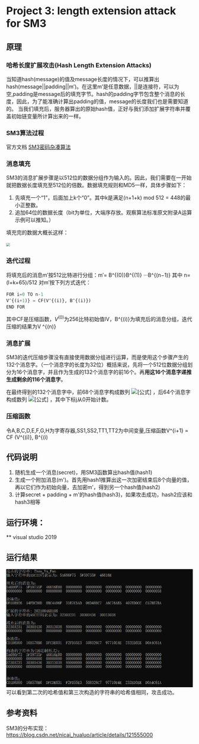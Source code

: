 # Project 3: length extension attack for SM3 
## 原理
### 哈希长度扩展攻击(Hash Length Extension Attacks)

当知道hash(message)的值及message长度的情况下，可以推算出hash(message||padding||m’)。在这里m’是任意数据，||是连接符，可以为空,padding是message后的填充字节。hash的padding字节包含整个消息的长度，因此，为了能准确计算出padding的值，message的长度我们也是需要知道的。
当我们填充后，服务器算出的原始hash值，正好与我们添加扩展字符串并覆盖初始链变量所计算出来的一样。

### SM3算法过程

官方文档 [SM3密码杂凑算法](https://www.oscca.gov.cn/sca/xxgk/2010-12/17/1002389/files/302a3ada057c4a73830536d03e683110.pdf)

### 消息填充

SM3的消息扩展步骤是以512位的数据分组作为输入的。因此，我们需要在一开始就把数据长度填充至512位的倍数。数据填充规则和MD5一样，具体步骤如下：  
1. 先填充一个“1”，后面加上k个“0”。其中k是满足(n+1+k) mod 512 = 448的最小正整数。
1. 追加64位的数据长度（bit为单位，大端序存放。观察算法标准原文附录A运算示例可以推知。）

填充完的数据大概长这样：  

<img src="https://pic3.zhimg.com/v2-366d5284c75a6ac92fdbc12ce5b45a2a_r.jpg" style="zoom:60%;" />

### 迭代过程
将填充后的消息m′按512比特进行分组：m′= B^{(0)}B^{(1)} ···B^{(n−1)}
其中 n=(l+k+65)/512 
对m′按下列方式迭代：

```python
FOR i=0 TO n-1
V^{(i+1)} = CF(V^{(i)}, B^{(i)})
END FOR
```
其中CF是压缩函数，$V^{(0)}$为256比特初始值IV，B^{(i)}为填充后的消息分组，迭代压缩的结果为V ^{(n)}

### 消息扩展

SM3的迭代压缩步骤没有直接使用数据分组进行运算，而是使用这个步骤产生的132个消息字。（一个消息字的长度为32位）概括来说，先将一个512位数据分组划分为16个消息字，并且作为生成的132个消息字的前16个。再**用这16个消息字递推生成剩余的116个消息字**。

在最终得到的132个消息字中，前68个消息字构成数列 ![[公式]](https://www.zhihu.com/equation?tex=%5C%7B+W_%7Bj%7D+%5C%7D) ，后64个消息字构成数列 ![[公式]](https://www.zhihu.com/equation?tex=%5C%7B+W%5E%7B%27%7D_%7Bj%7D+%5C%7D) ，其中下标j从0开始计数。

### 压缩函数

令A,B,C,D,E,F,G,H为字寄存器,SS1,SS2,TT1,TT2为中间变量,压缩函数V^{i+1} = CF (V^{(i)}, B^{(i)

## 代码说明
1.	随机生成一个消息(secret)，用SM3函数算出hash值(hash1)
2.	生成一个附加消息(m')。首先用hash1推算出这一次加密结束后8个向量的值，再以它们作为初始向量，去加密m’，得到另一个hash值(hash2)
3.	计算secret + padding + m'的hash值(hash3)，如果攻击成功，hash2应该和hash3相等  

## 运行环境：

** visual studio 2019 

## 运行结果
![img](https://github.com/Z-Yivon/project/blob/main/project3/%E8%BF%90%E8%A1%8C%E7%BB%93%E6%9E%9C.png)  
可以看到第二次的哈希值和第三次构造的字符串的哈希值相同，攻击成功。

## 参考资料
SM3的分布实现：https://blog.csdn.net/nicai_hualuo/article/details/121555000
